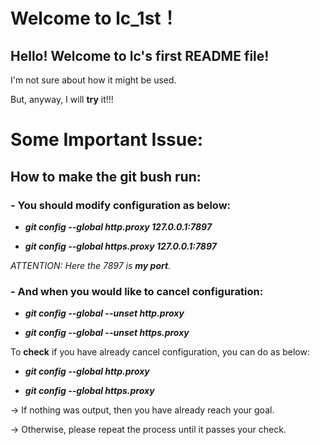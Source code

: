 # Welcome to lc_1st！
## Hello! Welcome to lc's first README file!

I'm not sure about how it might be used.

But, anyway, I will **try** it!!!

# Some **Important** Issue:
## How to make the git bush run:

### - You should **modify configuration** as below:

- ***git config --global http.proxy 127.0.0.1:7897***

- ***git config --global https.proxy 127.0.0.1:7897***

*ATTENTION: Here the 7897 is **my port**.*

### - And when you would like to **cancel configuration**:

- ***git config --global --unset http.proxy***

- ***git config --global --unset https.proxy***

To **check** if you have already cancel configuration, you can do as below:

- ***git config --global http.proxy***

- ***git config --global https.proxy***

-> If nothing was output, then you have already reach your goal. 

-> Otherwise, please repeat the process until it passes your check.
